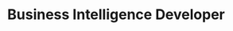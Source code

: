 ---
title: Business Intelligence Developer
description: End-to-end business intelligence development. I was able to build efficient information systems and manage complex data architectures.
organization: IT4W SA
startDate: 2021-03-01 00:00:00
endDate: 2023-06-01 00:00:00
tags:
  - PowerBI
  - Microstrategy
  - SQLServer
  - Azure
---